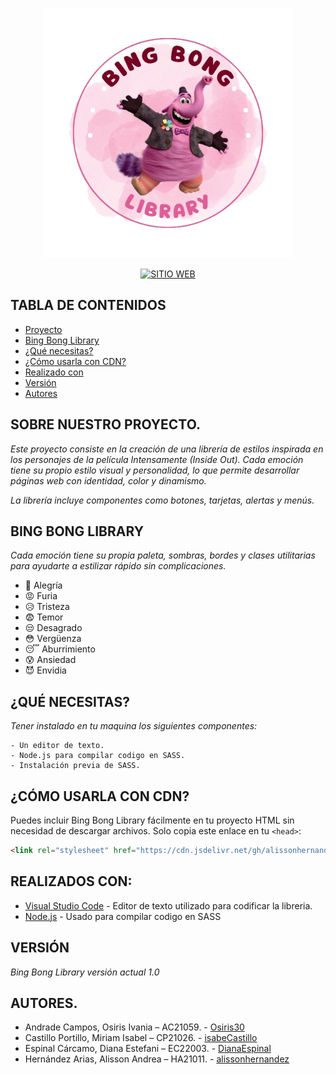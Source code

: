<p align="center">
  <a href="https://getbootstrap.com/">
    <img src="./img/BBLibrary.png" alt="Logo" width="400" height="400">
  </a>
</p>

<p align="center">
  <a href="https://alissonhernandez.github.io/Bing-Bong-Library/">
    <img src="https://img.shields.io/badge/SITIO%20WEB-ff69b4?style=for-the-badge" alt="SITIO WEB">
  </a>
</p>


## TABLA DE CONTENIDOS

- [Proyecto](#sobre-nuestro-proyecto)
- [Bing Bong Library](#bing-bong-library)
- [¿Qué necesitas?](#qué-necesitas)
- [¿Cómo usarla con CDN?](#cómo-usarla-con-cdn)
- [Realizado con](#realizados-con)
- [Versión](#version)
- [Autores](#autores)

## SOBRE NUESTRO PROYECTO.

_Este proyecto consiste en la creación de una librería de estilos inspirada en los personajes de la película *Intensamente (Inside Out)*. Cada emoción tiene su propio estilo visual y personalidad, lo que permite desarrollar páginas web con identidad, color y dinamismo._

_La librería incluye componentes como botones, tarjetas, alertas y menús._

## BING BONG LIBRARY

_Cada emoción tiene su propia paleta, sombras, bordes y clases utilitarias para ayudarte a estilizar rápido sin complicaciones._

- 🎉 Alegría
- 😡 Furia
- 😥 Tristeza
- 😨 Temor
- 😒 Desagrado
- 😳 Vergüenza
- 😴 Aburrimiento
- 😰 Ansiedad
- 😈 Envidia

## ¿QUÉ NECESITAS?

_Tener instalado en tu maquina los siguientes componentes:_

```
- Un editor de texto.
- Node.js para compilar codigo en SASS.
- Instalación previa de SASS.
```
## ¿CÓMO USARLA CON CDN?

Puedes incluir Bing Bong Library fácilmente en tu proyecto HTML sin necesidad de descargar archivos. Solo copia este enlace en tu `<head>`:

```html
<link rel="stylesheet" href="https://cdn.jsdelivr.net/gh/alissonhernandez/Bing-Bong-Library@main/css/BBLibrary.css">
```

## REALIZADOS CON:

* [Visual Studio Code](https://code.visualstudio.com/) - Editor de texto utilizado para codificar la libreria.
* [Node.js](https://nodejs.org/en) - Usado para compilar codigo en SASS

## VERSIÓN

_Bing Bong Library versión actual 1.0_

## AUTORES.

* Andrade Campos, Osiris Ivania – AC21059. - [Osiris30](https://github.com/Osiris30)
* Castillo Portillo, Miriam Isabel – CP21026. - [isabeCastillo](https://github.com/isabeCastillo)
* Espinal Cárcamo, Diana Estefani – EC22003. - [DianaEspinal](https://github.com/DianaEspinal)
* Hernández Arias, Alisson Andrea – HA21011. - [alissonhernandez](https://github.com/alissonhernandez)


